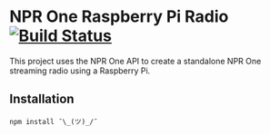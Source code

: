 # NPR One Raspberry Pi Radio [![Build Status](https://travis-ci.org/adafruit/nprone_raspi.svg?branch=master)](https://travis-ci.org/adafruit/nprone_raspi)

This project uses the NPR One API to create a standalone NPR One streaming radio using a Raspberry Pi.

## Installation

```
npm install ¯\_(ツ)_/¯
```
